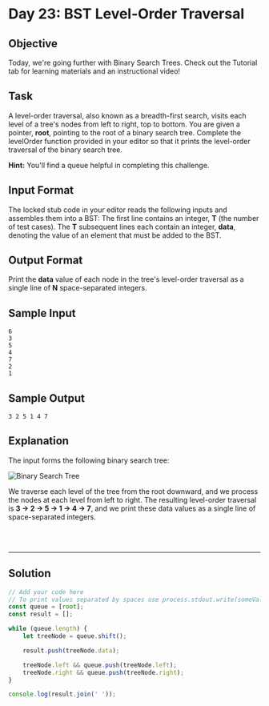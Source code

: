 # Day 23: BST Level-Order Traversal
## Objective

Today, we're going further with Binary Search Trees. Check out the Tutorial tab for learning materials and an instructional video!


## Task

A level-order traversal, also known as a breadth-first search, visits each level of a tree's nodes from left to right, top to bottom. You are given a pointer, **root**, pointing to the root of a binary search tree. Complete the levelOrder function provided in your editor so that it prints the level-order traversal of the binary search tree.

**Hint:** You'll find a queue helpful in completing this challenge.


## Input Format

The locked stub code in your editor reads the following inputs and assembles them into a BST: 
The first line contains an integer, **T** (the number of test cases). 
The **T** subsequent lines each contain an integer, **data**, denoting the value of an element that must be added to the BST.


## Output Format

Print the **data** value of each node in the tree's level-order traversal as a single line of **N** space-separated integers.


## Sample Input

```
6
3
5
4
7
2
1
```

## Sample Output

```
3 2 5 1 4 7 
```


## Explanation

The input forms the following binary search tree: <br/>

![Binary Search Tree](https://s3.amazonaws.com/hr-challenge-images/17176/1461696188-8eddd12300-BST.png)


We traverse each level of the tree from the root downward, and we process the nodes at each level from left to right. The resulting level-order traversal is **3 -> 2 -> 5 -> 1 -> 4 -> 7**, and we print these data values as a single line of space-separated integers.

<br/>
<br/>

---

## Solution

```javascript
// Add your code here
// To print values separated by spaces use process.stdout.write(someValue + ' ')
const queue = [root];
const result = [];

while (queue.length) {
    let treeNode = queue.shift();

    result.push(treeNode.data);

    treeNode.left && queue.push(treeNode.left);
    treeNode.right && queue.push(treeNode.right);
}

console.log(result.join(' '));
```